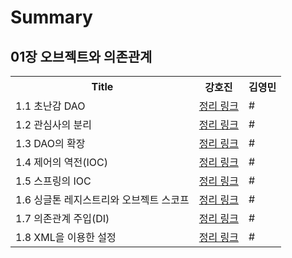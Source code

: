 # Summary

## 01장 오브젝트와 의존관계

<table>
    <tr>
        <th>Title</th>
        <th>강호진</th>
        <th>김영민</th>
    </tr>
    <tr>
        <td>1.1 초난감 DAO</td>
        <td><a href="./강호진/01장-01_초난감_DAO_강호진.md">정리 링크</a></td>
        <td>#</td>
    </tr>
    <tr>
        <td>1.2 관심사의 분리</td>
        <td><a href="./강호진/01장-02_관심사의_분리_강호진.md">정리 링크</a></td>
        <td>#</td>
    </tr>
    <tr>
        <td>1.3 DAO의 확장</td>
        <td><a href="./강호진/01장-03_DAO의_확장_강호진.md">정리 링크</a></td>
        <td>#</td>
    </tr>
    <tr>
        <td>1.4 제어의 역전(IOC)</td>
        <td><a href="./강호진/01장-04_제어의_역전(IOC)_강호진.md">정리 링크</a></td>
        <td>#</td>
    </tr>
    <tr>
        <td>1.5 스프링의 IOC</td>
        <td><a href="./강호진/01장-05_스프링의_IOC_강호진.md">정리 링크</a></td>
        <td>#</td>
    </tr>
    <tr>
        <td>1.6 싱글톤 레지스트리와 오브젝트 스코프</td>
        <td><a href="./강호진/01장-06_싱글톤_레지스트리와_오브젝트_스코프_강호진.md">정리 링크</a></td>
        <td>#</td>
    </tr>
    <tr>
        <td>1.7 의존관계 주입(DI)</td>
        <td><a href="./강호진/01장-07_의존관계_주입(DI)_강호진.md">정리 링크</a></td>
        <td>#</td>
    </tr>
    <tr>
        <td>1.8 XML을 이용한 설정</td>
        <td><a href="./강호진/01장-08_XML을_이용한_설정_강호진.md">정리 링크</a></td>
        <td>#</td>
    </tr>
</table>
